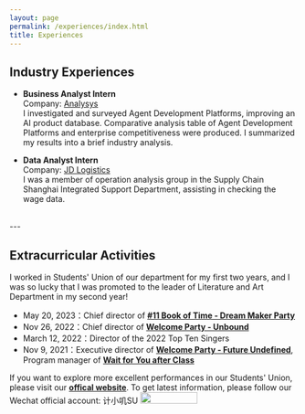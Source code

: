 ```yaml
---
layout: page
permalink: /experiences/index.html
title: Experiences
---
```



## Industry Experiences

- **Business Analyst Intern**<br>Company: [Analysys](https://www.analysys.cn/)<br>I investigated and surveyed Agent Development Platforms, improving an AI product database. Comparative analysis table of Agent Development Platforms and enterprise competitiveness were produced. I summarized my results into a brief industry analysis.<br>

- **Data Analyst Intern**<br>Company: [JD Logistics](https://www.jdl.com/en/profile)<br>I was a member of operation analysis group in the Supply Chain Shanghai Integrated Support Department, assisting in checking the wage data.<br>
<br>
---

## Extracurricular Activities

I worked in Students' Union of our department for my first two years, and I was so lucky that I was promoted to the leader of Literature and Art Department in my second year!

- May 20, 2023：Chief director of [**#11 Book of Time - Dream Maker Party**](https://www.bilibili.com/video/BV1eo4y1V7gM/?spm_id_from=333.999.section.playall&vd_source=5de035d3f605de14fdd37cb5b991745f)
- Nov 26, 2022：Chief director of [**Welcome Party - Unbound**](https://www.bilibili.com/video/BV13M411k7Hr/?spm_id_from=333.999.0.0&vd_source=5de035d3f605de14fdd37cb5b991745f)
- March 12, 2022：Director of the 2022 Top Ten Singers
- Nov 9, 2021：Executive director of [**Welcome Party - Future Undefined**](https://space.bilibili.com/476308498/channel/seriesdetail?sid=860905), Program manager of [**Wait for You after Class**](https://www.bilibili.com/video/BV1FY4y1x7Hh/?spm_id_from=333.999.0.0&vd_source=5de035d3f605de14fdd37cb5b991745f)

If you want to explore more excellent performances in our Students' Union, please visit our [**offical website**](https://space.bilibili.com/476308498). To get latest information, please follow our Wechat official account: 计小叽SU
<img src="image/Students Union.jpg" width="100" height="20">
<br>
